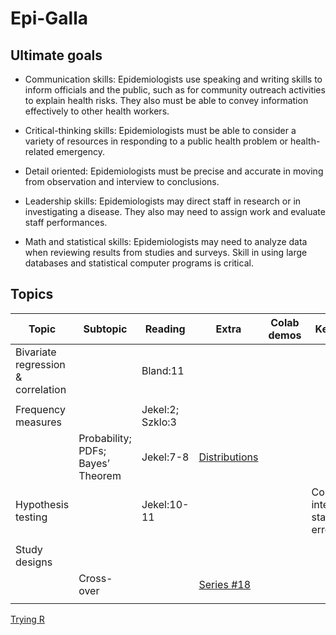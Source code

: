 # Epi-Galla


## Ultimate goals  

- Communication skills: Epidemiologists use speaking and writing skills to inform officials and the public, such as for community outreach activities to explain health risks. They also must be able to convey information effectively to other health workers.

- Critical-thinking skills: Epidemiologists must be able to consider a variety of resources in responding to a public health problem or health-related emergency.

- Detail oriented: Epidemiologists must be precise and accurate in moving from observation and interview to conclusions.

- Leadership skills: Epidemiologists may direct staff in research or in investigating a disease. They also may need to assign work and evaluate staff performances.

- Math and statistical skills: Epidemiologists may need to analyze data when reviewing results from studies and surveys. Skill in using large databases and statistical computer programs is critical.


## Topics 
 
| Topic | Subtopic | Reading | Extra | Colab demos |  Keyterms |
| -- | -- | -- |-- | -- |-- |
| Bivariate regression & correlation | | Bland:11 | |
||
| Frequency measures|  | Jekel:2; Szklo:3 
| | Probability; PDFs; Bayes’ Theorem  | Jekel:7-8| [Distributions](https://github.com/lisatwyw/epi-galla.github.io/blob/main/Distributions.ipynb) |
| Hypothesis testing | | Jekel:10-11 | | | Confidence interval; standard error | 
||
| Study designs| || | |
|| Cross-over | | [Series #18]( https://canvas.sfu.ca/files/20468102/download?download_frd=1 ) |
|| ||| 


[Trying R](https://hub-binder.mybinder.ovh/user/binder-examples-r-ew5gcpk9/notebooks/index.ipynb)
